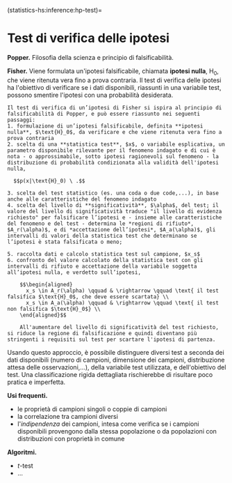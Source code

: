 (statistics-hs:inference:hp-test)=
# Test di verifica delle ipotesi

**Popper.** Filosofia della scienza e principio di falsificabilità.

**Fisher.** Viene formulata un'ipotesi falsificabile, chiamata **ipotesi nulla**, $\text{H}_{0}$, che viene ritenuta vera fino a prova contraria. Il test di verifica delle ipotesi ha l'obiettivo di verificare se i dati disponibili, riassunti in una variabile test, possono smentire l'ipotesi con una probabilità desiderata.

```{dropdown} Test di verifica di Fisher
Il test di verifica di un’ipotesi di Fisher si ispira al principio di falsificabilità di Popper, e può essere riassunto nei seguenti passaggi:
1. formulazione di un’ipotesi falsificabile, definita **ipotesi nulla**, $\text{H}_0$, da verificare e che viene ritenuta vera fino a prova contraria
2. scelta di una **statistica test**, $x$, o variabile esplicativa, un parametro disponibile rilevante per il fenomeno indagato e di cui è nota - o approssimabile, sotto ipotesi ragionevoli sul fenomeno - la distribuzione di probabilità condizionata alla validità dell'ipotesi nulla,

  $$p(x|\text{H}_0) \ .$$

3. scelta del test statistico (es. una coda o due code,...), in base anche alle caratteristiche del fenomeno indagato
4. scelta del livello di **significatività**, $\alpha$, del test; il valore del livello di significatività traduce "il livello di evidenza richiesto" per falsificare l’ipotesi e - insieme alle caratteristiche del fenomeno e del test - determina le *regioni di rifiuto*, $A_r(\alpha)$, e di *accettazione dell’ipotesi*, $A_a(\alpha)$, gli intervalli di valori della statistica test che determinano se l’ipotesi è stata falsificata o meno;

5. raccolta dati e calcolo statistica test sul campione, $x_s$
6. confronto del valore calcolato della statistica test con gli intervalli di rifiuto e accettazione della variabile soggetta all’ipotesi nulla, e verdetto sull’ipotesi,

    $$\begin{aligned}
      x_s \in A_r(\alpha) \qquad & \rightarrow \qquad \text{ il test falsifica $\text{H}_0$, che deve essere scartata} \\
      x_s \in A_a(\alpha) \qquad & \rightarrow \qquad \text{ il test non falsifica $\text{H}_0$} \\
    \end{aligned}$$

    All'aumentare del livello di significatività del test richiesto, si riduce la regione di falsificazione e quindi diventano più stringenti i requisiti sul test per scartare l'ipotesi di partenza.
```

Usando questo approccio, è possibile distinguere diversi test a seconda dei dati disponibili (numero di campioni, dimensione dei campioni, distribuzione attesa delle osservazioni,...), della variabile test utilizzata, e dell'obiettivo del test. Una classificazione rigida dettagliata rischierebbe di risultare poco pratica e imperfetta.

**Usi frequenti.**
- le proprietà di campioni singoli o coppie di campioni
- la correlazione tra campioni diversi
- l'*indipendenza* dei campioni, intesa come verifica se i campioni disponibili provengono dalla stessa popolazione o da popolazioni con distribuzioni con proprietà in comune

**Algoritmi.**
- $t$-test
- ...


<!--
Più in particolare, viene scelta come **statistica test** $x$ un parametro disponibile, rilavante per il fenomeno indagato e di cui è nota la distribuzione di probabilità - o una sua ragionevole approssimazione/attesa - sotto l'ipotesi nulla,

$$p(x|\text{H}_0) \ .$$

In base alle caratteristiche del fenomeno indagato vengono scelte le caratteristiche del test; in base all'evidenza richiesta contro l'ipotesi $\text{H}_0$ viene scelto il **livello di significatività**, $\alpha$, del test che - insieme alle caratteristiche del test - determina le **regioni di rifiuto** e, per differenza, **di accettazione** dell'ipotesi.

Una volta raccolti i dati, si calcola la statistica scelta con i dati disponibili, si verifica se il suo valore appartiene alle regioni di rifiuto o di accettazione dell'ipotesi, per concludere rispettivamente se l'ipotesi $\text{H}_{0}$ è stata falsificata o non è stata falsificata e quindi va ritenuta ancora valida.

A partire dalla formulazione generale del test di verifica delle ipotesi secondo Fisher, vengono poi definiti diversi test:
- $Z$-test: test di Fisher sulla media del campione
- $t$-test: test di Fisher sulla media del campione di una popolazone con media e varianza sconosciuti che, sotto opportune ipotesi, è una variabile casuale che segue una distribuzione di probabilità $t$-Student
- $ANOVA$
-->
